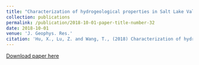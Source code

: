 ```yaml
---
title: "Characterization of hydrogeological properties in Salt Lake Valley, Utah using InSAR"
collection: publications
permalink: /publication/2018-10-01-paper-title-number-32
date: 2018-10-01
venue: 'J. Geophys. Res.'
citation: 'Hu, X., Lu, Z. and Wang, T., (2018) Characterization of hydrogeological properties in Salt Lake Valley, Utah using InSAR, J. Geophys. Res, doi: 10.1029/2017JF004497'
---
```

[Download paper here](http://SARImgGeodesy.github.io/saltlake.pdf)
